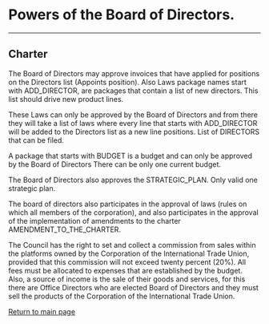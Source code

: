 # Powers of the Board of Directors.



_____
## Charter

The Board of Directors may approve invoices that have applied for positions on the Directors list (Appoints position).
Also Laws package names start with ADD_DIRECTOR, are packages that contain a list of new directors.
This list should drive new product lines.

These Laws can only be approved by the Board of Directors and from there they will take a list of laws where
every line that starts with ADD_DIRECTOR will be added to the Directors list as a new line
positions. List of DIRECTORS that can be filed.

A package that starts with BUDGET is a budget and can only be approved by the Board of Directors
There can be only one current budget.

The Board of Directors also approves the STRATEGIC_PLAN. Only valid
one strategic plan.

The board of directors also participates in the approval of laws (rules on which
all members of the corporation), and also participates in the approval of the implementation of amendments to the charter AMENDMENT_TO_THE_CHARTER.

The Council has the right to set and collect a commission from sales within the platforms owned by the Corporation
of the International Trade Union, provided that this commission will not exceed twenty percent (20%).
All fees must be allocated to expenses that are established by the budget.
Also, a source of income is the sale of their goods and services, for this there are Office Directors who are elected
Board of Directors and they must sell the products of the Corporation of the International Trade Union.

[Return to main page](../documentationEng/documentationEng.md)